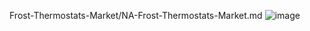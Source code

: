 Frost-Thermostats-Market/NA-Frost-Thermostats-Market.md
![image](https://github.com/user-attachments/assets/1c4d753a-18fc-4624-94cc-56f39c7bafe2)
